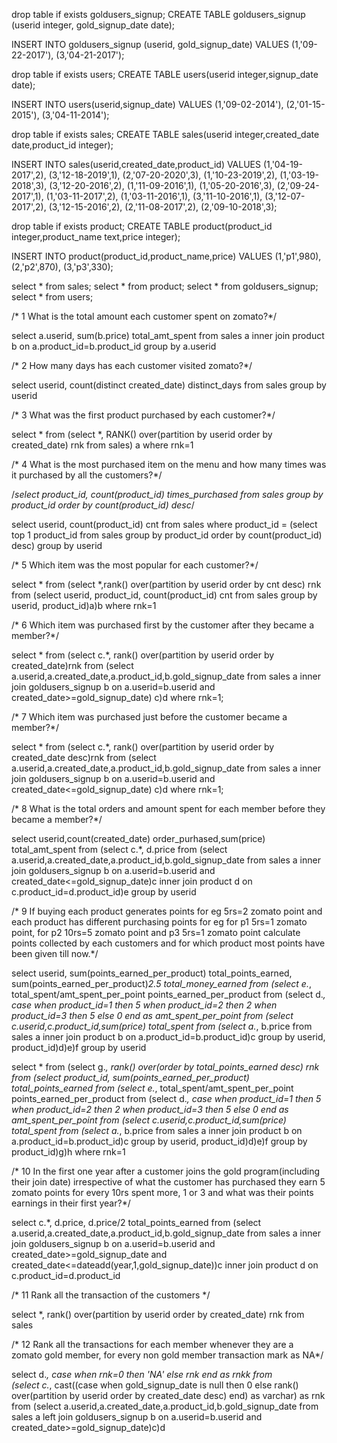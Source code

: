 

drop table if exists goldusers_signup;
CREATE TABLE goldusers_signup
(userid integer,
gold_signup_date date); 

INSERT INTO goldusers_signup
(userid,
gold_signup_date) 
 VALUES (1,'09-22-2017'),
(3,'04-21-2017');

drop table if exists users;
CREATE TABLE users(userid integer,signup_date date); 

INSERT INTO users(userid,signup_date) 
 VALUES (1,'09-02-2014'),
(2,'01-15-2015'),
(3,'04-11-2014');

drop table if exists sales;
CREATE TABLE sales(userid integer,created_date date,product_id integer); 

INSERT INTO sales(userid,created_date,product_id) 
 VALUES (1,'04-19-2017',2),
(3,'12-18-2019',1),
(2,'07-20-2020',3),
(1,'10-23-2019',2),
(1,'03-19-2018',3),
(3,'12-20-2016',2),
(1,'11-09-2016',1),
(1,'05-20-2016',3),
(2,'09-24-2017',1),
(1,'03-11-2017',2),
(1,'03-11-2016',1),
(3,'11-10-2016',1),
(3,'12-07-2017',2),
(3,'12-15-2016',2),
(2,'11-08-2017',2),
(2,'09-10-2018',3);

drop table if exists product;
CREATE TABLE product(product_id integer,product_name text,price integer); 

INSERT INTO product(product_id,product_name,price) 
 VALUES
(1,'p1',980),
(2,'p2',870),
(3,'p3',330);

select * from sales;
select * from product;
select * from goldusers_signup;
select * from users;

/* 1 What is the total amount each customer spent on zomato?*/

select a.userid, sum(b.price) total_amt_spent from sales a inner join product b on a.product_id=b.product_id
group by a.userid

/* 2 How many days has each customer visited zomato?*/

select userid, count(distinct created_date) distinct_days from sales group by userid

/* 3 What was the first product purchased by each customer?*/

select * from
(select *, RANK() over(partition by userid order by created_date) rnk from sales) a where rnk=1

/* 4 What is the most purchased item on the menu and how many times was it purchased by all the customers?*/

/*select product_id, count(product_id) times_purchased from sales group by product_id order by count(product_id) desc*/

select userid, count(product_id) cnt from sales where product_id =
(select top 1 product_id from sales group by product_id order by count(product_id) desc)
group by userid

/* 5 Which item was the most popular for each customer?*/

select * from
(select *,rank() over(partition by userid order by cnt desc) rnk from
(select userid, product_id, count(product_id) cnt from sales  group by userid, product_id)a)b
where rnk=1

/* 6 Which item was purchased first by the customer after they became a member?*/

select * from
(select c.*, rank() over(partition by userid order by created_date)rnk from
(select a.userid,a.created_date,a.product_id,b.gold_signup_date from sales a inner join 
goldusers_signup b on a.userid=b.userid and created_date>=gold_signup_date) c)d where rnk=1;

/* 7 Which item was purchased just before the customer became a member?*/

select * from
(select c.*, rank() over(partition by userid order by created_date desc)rnk from
(select a.userid,a.created_date,a.product_id,b.gold_signup_date from sales a inner join 
goldusers_signup b on a.userid=b.userid and created_date<=gold_signup_date) c)d where rnk=1;

/* 8 What is the total orders and amount spent for each member before they became a member?*/

select userid,count(created_date) order_purhased,sum(price) total_amt_spent from
(select c.*, d.price from
(select a.userid,a.created_date,a.product_id,b.gold_signup_date from sales a inner join 
goldusers_signup b on a.userid=b.userid and created_date<=gold_signup_date)c inner join product d on c.product_id=d.product_id)e
group by userid

/* 9 If buying each product generates points for eg 5rs=2 zomato point and each product has different purchasing points
for eg for p1 5rs=1 zomato point, for p2 10rs=5 zomato point and p3 5rs=1 zomato point
calculate points collected by each customers and for which product most points have been given till now.*/

select userid, sum(points_earned_per_product) total_points_earned, sum(points_earned_per_product)*2.5 total_money_earned from 
(select e.*, total_spent/amt_spent_per_point points_earned_per_product from
(select d.*, case when product_id=1 then 5
				when product_id=2 then 2
				when product_id=3 then 5
				else 0
				end as amt_spent_per_point from 
(select c.userid,c.product_id,sum(price) total_spent from
(select a.*, b.price from sales a inner join product b on a.product_id=b.product_id)c 
group by userid, product_id)d)e)f group by userid

select * from
(select g.*, rank() over(order by total_points_earned desc) rnk from
(select product_id, sum(points_earned_per_product) total_points_earned from 
(select e.*, total_spent/amt_spent_per_point points_earned_per_product from
(select d.*, case when product_id=1 then 5
				when product_id=2 then 2
				when product_id=3 then 5
				else 0
				end as amt_spent_per_point from 
(select c.userid,c.product_id,sum(price) total_spent from
(select a.*, b.price from sales a inner join product b on a.product_id=b.product_id)c 
group by userid, product_id)d)e)f group by product_id)g)h where rnk=1

/* 10 In the first one year after a customer joins the gold program(including their join date) irrespective
of what the customer has purchased they earn 5 zomato points for every 10rs spent
more, 1 or 3 and what was their points earnings in their first year?*/

select c.*, d.price, d.price/2 total_points_earned  from
(select a.userid,a.created_date,a.product_id,b.gold_signup_date from sales a inner join 
goldusers_signup b on a.userid=b.userid and created_date>=gold_signup_date and created_date<=dateadd(year,1,gold_signup_date))c
inner join product d on c.product_id=d.product_id

/* 11 Rank all the transaction of the customers */

select *, rank() over(partition by userid order by created_date) rnk from sales

/* 12 Rank all the transactions for each member whenever they are a zomato gold member, for every non
gold member transaction mark as NA*/

select d.*, case when rnk=0 then 'NA'
					else rnk
					end as rnkk from		
(select c.*, cast((case when gold_signup_date is null then 0
				else rank() over(partition by userid order by created_date desc) 
				end) as varchar) as rnk from
(select a.userid,a.created_date,a.product_id,b.gold_signup_date from sales a left join 
goldusers_signup b on a.userid=b.userid and created_date>=gold_signup_date)c)d

